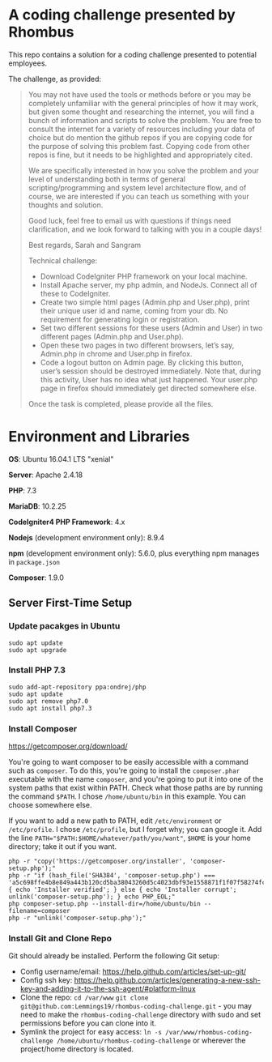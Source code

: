 # A coding challenge presented by Rhombus

This repo contains a solution for a coding challenge presented to potential employees.

The challenge, as provided:

> You may not have used the tools or methods before or you may be completely unfamiliar with the general principles of how it may work, but given some thought and researching the internet, you will find a bunch of information and scripts to solve the problem. You are free to consult the internet for a variety of resources including your data of choice but do mention the github repos if you are copying code for the purpose of solving this problem fast. Copying code from other repos is fine, but it needs to be highlighted and appropriately cited.
>
> We are specifically interested in how you solve the problem and your level of understanding both in terms of general scripting/programming and system level architecture flow, and of course, we are interested if you can teach us something with your thoughts and solution.
>
> Good luck, feel free to email us with questions if things need clarification, and we look forward to talking with you in a couple days!
>
> Best regards,
> Sarah and Sangram
>
> Technical challenge:
> - Download CodeIgniter PHP framework on your local machine.
> - Install Apache server, my php admin, and NodeJs. Connect all of these to CodeIgniter.
> - Create two simple html pages (Admin.php and User.php), print their unique user id and name, coming from your db. No requirement for generating login or registration.
> - Set two different sessions for these users (Admin and User) in two different pages (Admin.php and User.php).
> - Open these two pages in two different browsers, let’s say, Admin.php in chrome and User.php in firefox.
> - Code a logout button on Admin page. By clicking this button, user’s session should be destroyed immediately. Note that, during this activity, User has no idea what just happened. Your user.php page in firefox should immediately get directed somewhere else.
>
> Once the task is completed, please provide all the files.

# Environment and Libraries

**OS**: Ubuntu 16.04.1 LTS "xenial"

**Server**: Apache 2.4.18

**PHP**: 7.3

**MariaDB**: 10.2.25

**CodeIgniter4 PHP Framework**: 4.x

**Nodejs** (development environment only): 8.9.4

**npm** (development environment only): 5.6.0, plus everything npm manages in `package.json`

**Composer**: 1.9.0

## Server First-Time Setup

### Update pacakges in Ubuntu

```
sudo apt update
sudo apt upgrade
```

### Install PHP 7.3

```
sudo add-apt-repository ppa:ondrej/php
sudo apt update
sudo apt remove php7.0
sudo apt install php7.3
```

### Install Composer
https://getcomposer.org/download/

You're going to want composer to be easily accessible with a command such as `composer`. To do this, you're going to install the `composer.phar` executable with the name `composer`, and you're going to put it into one of the system paths that exist within PATH. Check what those paths are by running the command `$PATH`. I chose `/home/ubuntu/bin` in this example. You can choose somewhere else.

If you want to add a new path to PATH, edit `/etc/environment` or `/etc/profile`. I chose `/etc/profile`, but I forget why; you can google it. Add the line `PATH="$PATH:$HOME/whatever/path/you/want"`, `$HOME` is your home directory; take it out if you want.

```
php -r "copy('https://getcomposer.org/installer', 'composer-setup.php');"
php -r "if (hash_file('SHA384', 'composer-setup.php') === 'a5c698ffe4b8e849a443b120cd5ba38043260d5c4023dbf93e1558871f1f07f58274fc6f4c93bcfd858c6bd0775cd8d1') { echo 'Installer verified'; } else { echo 'Installer corrupt'; unlink('composer-setup.php'); } echo PHP_EOL;"
php composer-setup.php --install-dir=/home/ubuntu/bin --filename=composer
php -r "unlink('composer-setup.php');"
```

### Install Git and Clone Repo

Git should already be installed. Perform the following Git setup:

- Config username/email: https://help.github.com/articles/set-up-git/
- Config ssh key: https://help.github.com/articles/generating-a-new-ssh-key-and-adding-it-to-the-ssh-agent/#platform-linux
- Clone the repo: `cd /var/www` `git clone git@github.com:Lemmings19/rhombus-coding-challenge.git` - you may need to make the `rhombus-coding-challenge` directory with sudo and set permissions before you can clone into it.
- Symlink the project for easy access: `ln -s /var/www/rhombus-coding-challenge /home/ubuntu/rhombus-coding-challenge` or wherever the project/home directory is located.
